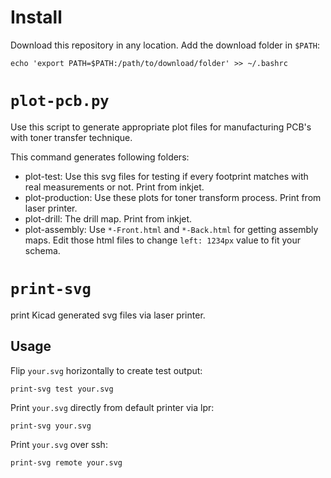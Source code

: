 # Install 

Download this repository in any location. Add the download folder in `$PATH`: 

```
echo 'export PATH=$PATH:/path/to/download/folder' >> ~/.bashrc  
```

# `plot-pcb.py`

Use this script to generate appropriate plot files for manufacturing PCB's with toner transfer technique. 

This command generates following folders: 

* plot-test: Use this svg files for testing if every footprint matches with real measurements or not. Print from inkjet. 
* plot-production: Use these plots for toner transform process. Print from laser printer. 
* plot-drill: The drill map. Print from inkjet. 
* plot-assembly: Use `*-Front.html` and `*-Back.html` for getting assembly maps. Edit those html files to change `left: 1234px` value to fit your schema. 



# `print-svg`

print Kicad generated svg files via laser printer. 

## Usage 

Flip `your.svg` horizontally to create test output: 

```
print-svg test your.svg
```

Print `your.svg` directly from default printer via lpr: 

```
print-svg your.svg
```

Print `your.svg` over ssh: 

```
print-svg remote your.svg 
```
